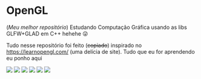 # OpenGL
(*Meu melhor repositório*) Estudando Computação Gráfica usando as libs GLFW+GLAD em C++ hehehe 😜

Tudo nesse repositório foi feito (~~copiado~~) inspirado no https://learnopengl.com/ (uma delícia de site). Tudo que eu for aprendendo eu ponho aqui

![](https://cdn.discordapp.com/attachments/741550250916970536/836612992564461578/simplescreenrecorder-2021-04-27_12.33.34-_online-video-cutter.com_.gif)
![](https://cdn.discordapp.com/attachments/741550250916970536/837078220188418058/unknown.png)
![](https://cdn.discordapp.com/attachments/741550250916970536/836344626184061029/unknown.png)
![](https://cdn.discordapp.com/attachments/741550250916970536/835184163778461696/unknown.png)
![](https://cdn.discordapp.com/attachments/741550250916970536/835183968583286854/unknown.png)
![](https://cdn.discordapp.com/attachments/741550250916970536/835183742272012348/unknown.png)
